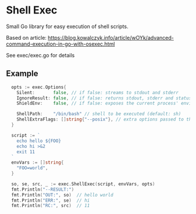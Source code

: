 # Shell Exec

Small Go library for easy execution of shell scripts.

Based on article: https://blog.kowalczyk.info/article/wOYk/advanced-command-execution-in-go-with-osexec.html

See exec/exec.go for details

## Example

``` go
  opts := exec.Options{
    Silent:       false, // if false: streams to stdout and stderr
    IgnoreResult: false, // if false: returns stdout, stderr and status code
    ShieldEnv:    false, // if false: exposes the current process' environment variables for the shell process

    ShellPath:    "/bin/bash" // shell to be executed (default: sh)
    ShellExtraFlags: []string{"--posix"}, // extra options passed to the shell
  }

  script := `
    echo hello ${FOO}
    echo hi >&2
    exit 11
  `
  envVars := []string{
    "FOO=world",
  }

  so, se, src, _ := exec.ShellExec(script, envVars, opts)
  fmt.Println("--RESULT:")
  fmt.Println("OUT:", so)  // hello world
  fmt.Println("ERR:", se)  // hi
  fmt.Println("RC:", src)  // 11
```
